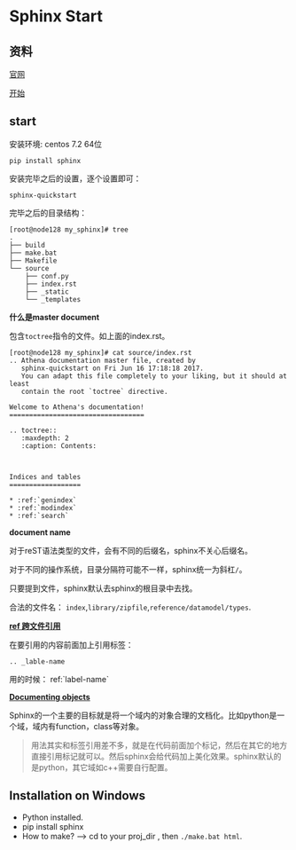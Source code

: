 # Sphinx Start

## 资料

[官网](http://www.sphinx-doc.org/en/stable/index.html)

[开始](http://www.sphinx-doc.org/en/stable/tutorial.html)

## start

安装环境: centos 7.2 64位

`pip install sphinx`


安装完毕之后的设置，逐个设置即可：

`sphinx-quickstart`


完毕之后的目录结构：

```
[root@node128 my_sphinx]# tree
.
├── build
├── make.bat
├── Makefile
└── source
    ├── conf.py
    ├── index.rst
    ├── _static
    └── _templates
```

**什么是master document**

包含`toctree`指令的文件。如上面的index.rst。

```
[root@node128 my_sphinx]# cat source/index.rst 
.. Athena documentation master file, created by
   sphinx-quickstart on Fri Jun 16 17:18:18 2017.
   You can adapt this file completely to your liking, but it should at least
   contain the root `toctree` directive.

Welcome to Athena's documentation!
==================================

.. toctree::
   :maxdepth: 2
   :caption: Contents:



Indices and tables
==================

* :ref:`genindex`
* :ref:`modindex`
* :ref:`search`
```

**document name**

对于reST语法类型的文件，会有不同的后缀名，sphinx不关心后缀名。

对于不同的操作系统，目录分隔符可能不一样，sphinx统一为斜杠`/`。

只要提到文件，sphinx默认去sphinx的根目录中去找。

合法的文件名： `index`,`library/zipfile`,`reference/datamodel/types`.


**[ref 跨文件引用](http://www.sphinx-doc.org/en/stable/markup/inline.html#role-ref)**

在要引用的内容前面加上引用标签：

`.. _lable-name`

用的时候：  ref:\`label-name\`


**[Documenting objects](http://www.sphinx-doc.org/en/stable/tutorial.html#enumerate)**

Sphinx的一个主要的目标就是将一个域内的对象合理的文档化。比如python是一个域，域内有function，class等对象。

> 用法其实和标签引用差不多，就是在代码前面加个标记，然后在其它的地方直接引用标记就可以。然后sphinx会给代码加上美化效果。sphinx默认的是python，其它域如c++需要自行配置。


## Installation on Windows

* Python installed.
* pip install sphinx
* How to make? -->  cd to your proj_dir , then `./make.bat html`. 
